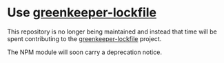 # Use [greenkeeper-lockfile](https://github.com/greenkeeperio/greenkeeper-lockfile)

This repository is no longer being maintained and instead that time will be spent contributing to the [greenkeeper-lockfile](https://github.com/greenkeeperio/greenkeeper-lockfile) project.

The NPM module will soon carry a deprecation notice.

